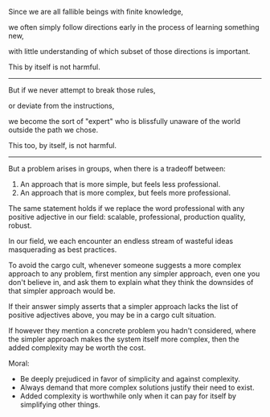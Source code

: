 
Since we are all fallible beings with finite knowledge,

we often simply follow directions early in the process of learning something new,

with little understanding of which subset of those directions is important.

This by itself is not harmful.

---

But if we never attempt to break those rules,

or deviate from the instructions,

we become the sort of "expert" who is blissfully unaware of the world outside the path we chose.

This too, by itself, is not harmful.

---

But a problem arises in groups, when there is a tradeoff between:

1. An approach that is more simple, but feels less professional.
2. An approach that is more complex, but feels more professional.

The same statement holds if we replace the word professional with any positive adjective in our field: scalable, professional, production quality, robust.

In our field, we each encounter an endless stream of wasteful ideas masquerading as best practices.

To avoid the cargo cult, whenever someone suggests a more complex approach to any problem, first mention any simpler approach, even one you don't believe in, and ask them to explain what they think the downsides of that simpler approach would be.

If their answer simply asserts that a simpler approach lacks the list of positive adjectives above, you may be in a cargo cult situation.

If however they mention a concrete problem you hadn't considered, where the simpler approach makes the system itself more complex, then the added complexity may be worth the cost.


Moral:
- Be deeply prejudiced in favor of simplicity and against complexity.
- Always demand that more complex solutions justify their need to exist.
- Added complexity is worthwhile only when it can pay for itself by simplifying other things.